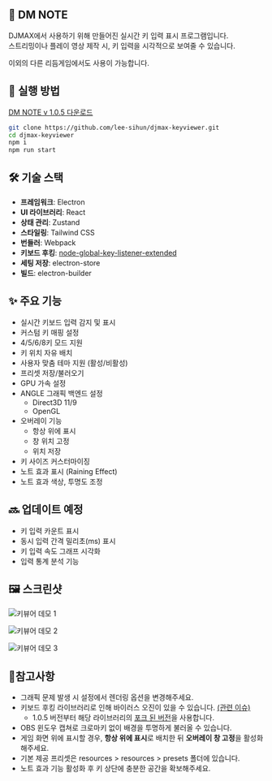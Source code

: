 ## 🎹 DM NOTE

DJMAX에서 사용하기 위해 만들어진 실시간 키 입력 표시 프로그램입니다.  
스트리밍이나 플레이 영상 제작 시, 키 입력을 시각적으로 보여줄 수 있습니다.

이외의 다른 리듬게임에서도 사용이 가능합니다.

## 🚀 실행 방법
[DM NOTE v 1.0.5 다운로드](https://github.com/lee-sihun/djmax-keyviewer/releases/download/1.0.5/DM.NOTE.v.1.0.5.zip) 

```bash
git clone https://github.com/lee-sihun/djmax-keyviewer.git
cd djmax-keyviewer
npm i
npm run start
```

## 🛠 기술 스택

- **프레임워크**: Electron
- **UI 라이브러리**: React
- **상태 관리**: Zustand
- **스타일링**: Tailwind CSS
- **번들러**: Webpack
- **키보드 후킹**: [node-global-key-listener-extended](https://github.com/lee-sihun/node-global-key-listener) 
- **세팅 저장**: electron-store
- **빌드**: electron-builder

## ✨ 주요 기능

- 실시간 키보드 입력 감지 및 표시
- 커스텀 키 매핑 설정
- 4/5/6/8키 모드 지원
- 키 위치 자유 배치
- 사용자 맞춤 테마 지원 (활성/비활성)
- 프리셋 저장/불러오기
- GPU 가속 설정
- ANGLE 그래픽 백엔드 설정
  - Direct3D 11/9
  - OpenGL
- 오버레이 기능
  - 항상 위에 표시
  - 창 위치 고정
  - 위치 저장
- 키 사이즈 커스터마이징 
- 노트 효과 표시 (Raining Effect)
- 노트 효과 색상, 투명도 조정

## 🔜 업데이트 예정

- 키 입력 카운트 표시 
- 동시 입력 간격 밀리초(ms) 표시
- 키 입력 속도 그래프 시각화
- 입력 통계 분석 기능

## 🖼️ 스크린샷

![키뷰어 데모 1](https://i.postimg.cc/L41mTJLR/key.gif)

![키뷰어 데모 2](https://i.postimg.cc/RFGZxyCm/2.gif)

![키뷰어 데모 3](https://i.postimg.cc/wv9jPgpF/3.gif)

## 📝참고사항

- 그래픽 문제 발생 시 설정에서 렌더링 옵션을 변경해주세요.
- 키보드 후킹 라이브러리로 인해 바이러스 오진이 있을 수 있습니다. [(관련 이슈)](https://github.com/LaunchMenu/node-global-key-listener?tab=readme-ov-file#disadvantages-2)
  - 1.0.5 버전부터 해당 라이브러리의 [포크 된 버전](https://github.com/lee-sihun/node-global-key-listener)을 사용합니다. 
- OBS 윈도우 캡쳐로 크로마키 없이 배경을 투명하게 불러올 수 있습니다.
- 게임 화면 위에 표시할 경우, **항상 위에 표시**로 배치한 뒤 **오버레이 창 고정**을 활성화해주세요.
- 기본 제공 프리셋은 resources > resources > presets 폴더에 있습니다.
- 노트 효과 기능 활성화 후 키 상단에 충분한 공간을 확보해주세요. 
